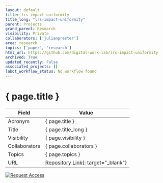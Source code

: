 ```yaml
---
layout: default
title: lrs-impact-uniformity
title_long: "lrs-impact-uniformity"
parent: Projects
grand_parent: Research
visibility: Private
collaborators: ['julianprester']
area: research
topics: ['paper', 'research']
html_url: https://github.com/digital-work-lab/lrs-impact-uniformity
archived: True
updated_recently: False
associated_projects: []
labot_workflow_status: No workflow found
---
```


# { page.title }

Field               | Value
------------------- | ----------------------------------
Acronym             | { page.title }
Title               | { page.title_long }
Visibility          | { page.visibility }
Collaborators       | { page.collaborators }
Topics              | { page.topics }
URL                 | [Repository Link](https://github.com/digital-work-lab/lrs-impact-uniformity){: target="_blank"}

[![Request Access](https://img.shields.io/badge/Request-Access-blue?style=for-the-badge)](https://github.com/digital-work-lab/lrs-impact-uniformity/issues/new?assignees=geritwagner&labels=access+request&template=request-repo-access.md&title=%5BAccess+Request%5D+Request+for+access+to+repository)

